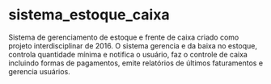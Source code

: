 # sistema_estoque_caixa
Sistema de gerenciamento de estoque e frente de caixa criado como projeto interdisciplinar de 2016.
O sistema gerencia e da baixa no estoque, controla quantidade mínima e notifica o usuário, faz o controle de caixa incluindo
formas de pagamentos, emite relatórios de últimos faturamentos e gerencia usuários.
